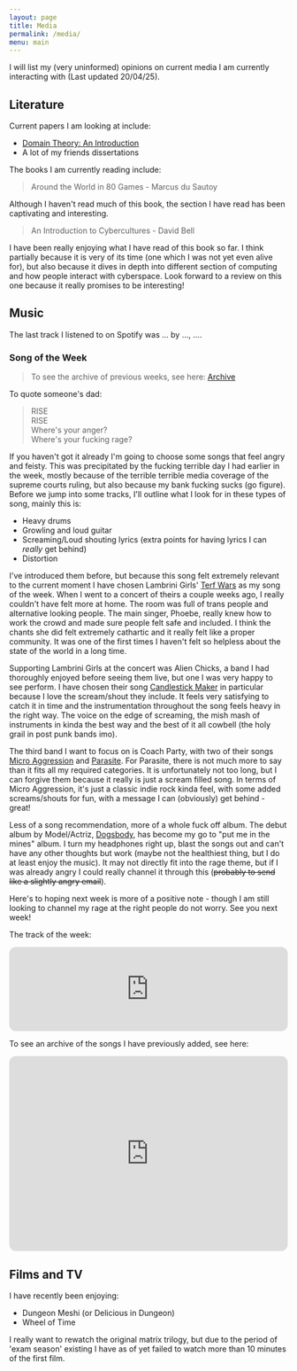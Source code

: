 ```yaml
---
layout: page
title: Media
permalink: /media/
menu: main
---
```


I will list my (very uninformed) opinions on current media I am currently interacting with (Last updated 20/04/25).

## Literature

Current papers I am looking at include:

- [Domain Theory: An Introduction](https://arxiv.org/abs/1605.05858)
- A lot of my friends dissertations

The books I am currently reading include:

> Around the World in 80 Games - Marcus du Sautoy

Although I haven't read much of this book, the section I have read has been captivating and interesting.

> An Introduction to Cybercultures - David Bell

I have been really enjoying what I have read of this book so far. I think partially because it is very of its time (one which I was not yet even alive for), but also because it dives in depth into different section of computing and how people interact with cyberspace. Look forward to a review on this one because it really promises to be interesting!

## Music

<p>
    The last track I listened to on Spotify was
    <span data-nowplaying="TrackLink">...</span>
    by <span data-nowplaying="ArtistsLink">...</span>,
    <span data-nowplaying="TimeSince">...</span>.
</p>
<script src="https://now-playing.akpain.net/script/njuav1quxpqzgp8tyhkfba5on"></script>

### Song of the Week

> To see the archive of previous weeks, see here: [Archive](/media/song-archive)

To quote someone's dad:

> RISE  
  RISE  
  Where's your anger?  
  Where's your fucking rage?  

If you haven't got it already I'm going to choose some songs that feel angry and feisty. This was precipitated by the fucking terrible day I had earlier in the week, mostly because of the terrible terrible media coverage of the supreme courts ruling, but also because my bank fucking sucks (go figure). Before we jump into some tracks, I'll outline what I look for in these types of song, mainly this is:
- Heavy drums
- Growling and loud guitar
- Screaming/Loud shouting lyrics (extra points for having lyrics I can *really* get behind)
- Distortion

I've introduced them before, but because this song felt extremely relevant to the current moment I have chosen Lambrini Girls' [Terf Wars](https://open.spotify.com/track/7aNvsOmhlc4V07PdT4YgtN?si=34991ad5697248cc) as my song of the week. When I went to a concert of theirs a couple weeks ago, I really couldn't have felt more at home. The room was full of trans people and alternative looking people. The main singer, Phoebe, really knew how to work the crowd and made sure people felt safe and included. I think the chants she did felt extremely cathartic and it really felt like a proper community. It was one of the first times I haven't felt so helpless about the state of the world in a long time.

Supporting Lambrini Girls at the concert was Alien Chicks, a band I had thoroughly enjoyed before seeing them live, but one I was very happy to see perform. I have chosen their song [Candlestick Maker](https://open.spotify.com/track/2a4u1DkUlDNRnkWBVQoeer?si=79161c7b32cd4d78) in particular because I love the scream/shout they include. It feels very satisfying to catch it in time and the instrumentation throughout the song feels heavy in the right way. The voice on the edge of screaming, the mish mash of instruments in kinda the best way and the best of it all cowbell (the holy grail in post punk bands imo).

The third band I want to focus on is Coach Party, with two of their songs [Micro Aggression](https://open.spotify.com/track/0AoVDlD4Da25HVGUpM0liK?si=74e312acccc14639) and [Parasite](https://open.spotify.com/track/4EDSWFoLE7TgCrl0Eol9dV?si=5b9c75272a5644e3). For Parasite, there is not much more to say than it fits all my required categories. It is unfortunately not too long, but I can forgive them because it really is just a scream filled song. In terms of Micro Aggression, it's just a classic indie rock kinda feel, with some added screams/shouts for fun, with a message I can (obviously) get behind - great! 

Less of a song recommendation, more of a whole fuck off album. The debut album by Model/Actriz, [Dogsbody](https://open.spotify.com/album/1DWLFwBZxTSBWw7G9uhpok?si=06PXTio5Qkuv6Rwmr5M10Q), has become my go to "put me in the mines" album. I turn my headphones right up, blast the songs out and can't have any other thoughts but work (maybe not the healthiest thing, but I do at least enjoy the music). It may not directly fit into the rage theme, but if I was already angry I could really channel it through this (~~probably to send like a slightly angry email~~).

Here's to hoping next week is more of a positive note - though I am still looking to channel my rage at the right people do not worry. See you next week!

The track of the week:

<iframe style="border-radius:12px" src="https://open.spotify.com/embed/track/7aNvsOmhlc4V07PdT4YgtN?utm_source=generator" width="100%" height="152" frameBorder="0" allowfullscreen="" allow="autoplay; clipboard-write; encrypted-media; fullscreen; picture-in-picture" loading="lazy"></iframe>

To see an archive of the songs I have previously added, see here:

<iframe style="border-radius:12px" src="https://open.spotify.com/embed/playlist/3fbq2MJ5qVj6IfPwzSaj2F?utm_source=generator&theme=0" width="100%" height="352" frameBorder="0" allowfullscreen="" allow="autoplay; clipboard-write; encrypted-media; fullscreen; picture-in-picture" loading="lazy"></iframe>

## Films and TV

I have recently been enjoying:
- Dungeon Meshi (or Delicious in Dungeon)
- Wheel of Time

I really want to rewatch the original matrix trilogy, but due to the period of 'exam season' existing I have as of yet failed to watch more than 10 minutes of the first film.
